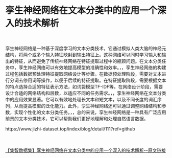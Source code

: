 <h1>孪生神经网络在文本分类中的应用一个深入的技术解析</h1><br /><p>孪生神经网络是一种基于深度学习的文本分类技术，它通过模拟人类大脑的神经元结构，将两个或多个输入特征映射到输出特征上。这种网络可以同时学习输入和输出的特征，从而避免了传统神经网络在特征提取过程中的瓶颈问题。在文本分类任务中，孪生神经网络可以有效地提高模型的准确性和效率。，，孪生神经网络的构建过程包括数据预处理特征提取网络设计等步骤。在数据预处理阶段，需要对文本进行分词去停用词等操作，以便于后续的特征提取。在特征提取阶段，需要根据文本的特点选择合适的特征表示方法，如词袋模型TF-IDF等。在网络设计阶段，需要设计合适的网络结构和层数，以适应不同的任务需求。，，孪生神经网络在文本分类中的应用效果显著。它可以有效地处理长文本和短文本，以及不同长度的词汇序列，从而提高模型的泛化能力。此外，孪生神经网络还可以通过调整网络结构和参数，实现个性化的文本分类任务。，，总的来说，孪生神经网络是一种具有广泛应用前景的文本分类技术，它可以帮助我们更好地理解和处理自然语言数据。</p><p>https://www.jizhi-dataset.top/index/blog/detail/111?ref=github</p><br /><br /><a href="https://www.jizhi-dataset.top/index/blog/detail/111?ref=github" target="_blank">【集智数据集】孪生神经网络在文本分类中的应用一个深入的技术解析--原文链接</a>